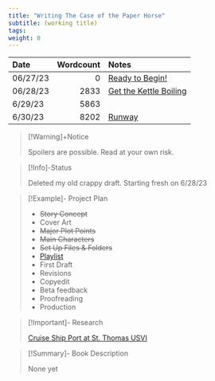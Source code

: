 ```yaml
---
title: "Writing The Case of the Paper Horse"
subtitle: (working title)
tags:
weight: 0
---
```



| Date     | Wordcount | Notes                                                  |
|:-------- | ---------:|:------------------------------------------------------ |
| 06/27/23 |         0 | [Ready to Begin!](/notes/paper-horse-6-27-23.md)       |
| 06/28/23 |      2833 | [Get the Kettle Boiling](notes/paper-horse-6-28-23.md) |
| 6/29/23  |      5863 |                                                        |
| 6/30/23  |      8202 | [Runway](notes/paper-horse-6-30-23.md)                 |


>[!Warning]+Notice
>
> Spoilers are possible. Read at your own risk.

> [!Info]-Status
>
 > Deleted my old crappy draft. Starting fresh on 6/28/23

>[!Example]- Project Plan
> 
> * ~~Story Concept~~
> * Cover Art
> * ~~Major Plot Points~~
> * ~~Main Characters~~
> * ~~Set Up Files & Folders~~
> * [Playlist](/notes/cruise-cozies-playlist.md)
> * First Draft
> * Revisions
> * Copyedit
> * Beta feedback
> * Proofreading
> * Production
>   

>[!Important]- Research
>
> [Cruise Ship Port at St. Thomas USVI](https://www.iqcruising.com/ports/caribbean/st.thomas/index.html)
> 

>[!Summary]- Book Description
> 
> None yet


